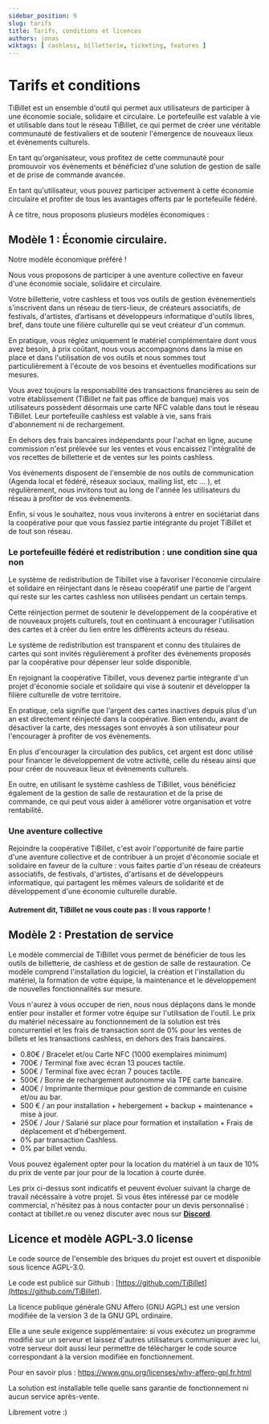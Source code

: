 ```yaml
---
sidebar_position: 9
slug: tarifs
title: Tarifs, conditions et licences
authors: jonas
wiktags: [ cashless, billetterie, ticketing, features ]
---
```


# Tarifs et conditions

TiBillet est un ensemble d'outil qui permet aux utilisateurs de participer à une économie sociale, solidaire et
circulaire.
Le portefeuille est valable à vie et utilisable dans tout le réseau TiBillet, ce qui permet de créer une véritable
communauté de festivaliers et de soutenir l'émergence de nouveaux lieux et évènements culturels.

En tant qu'organisateur, vous profitez de cette communauté pour promouvoir vos évènements et bénéficiez
d'une solution de gestion de salle et de prise de commande avancée.

En tant qu'utilisateur, vous pouvez participer activement à cette économie circulaire et profiter de tous les
avantages offerts par le portefeuille fédéré.

À ce titre, nous proposons plusieurs modèles économiques :

## Modèle 1 : Économie circulaire.

Notre modèle économique préféré !

Nous vous proposons de participer à une aventure collective en faveur d'une économie sociale, solidaire et circulaire.

Votre billetterie, votre cashless et tous vos outils de gestion évènementiels s'inscrivent dans un réseau
de tiers-lieux, de créateurs associatifs, de festivals, d'artistes, d’artisans et
développeurs informatique d'outils libres, bref, dans toute une filière culturelle qui se veut créateur d'un
commun.

En pratique, vous réglez uniquement le matériel complémentaire dont vous avez besoin, à prix coûtant,
nous vous accompagnons dans la mise en place et dans l'utilisation de vos outils et nous sommes tout particulièrement
à l'écoute de vos besoins et éventuelles modifications sur mesures.

Vous avez toujours la responsabilité des transactions financières au sein de votre établissement (TiBillet ne fait pas
office de banque) mais vos utilisateurs possèdent désormais une carte NFC valable dans tout le réseau TiBillet.
Leur portefeuille cashless est valable à vie, sans frais d'abonnement ni de rechargement.

En dehors des frais bancaires indépendants pour l'achat en ligne, aucune commission n'est prélevée sur
les ventes et vous encaissez l'intégralité de vos recettes de billetterie et de ventes sur les points cashless.

Vos évènements disposent de l'ensemble de nos outils de communication (Agenda local et fédéré, réseaux sociaux, mailing
list, etc ... ), et régulièrement, nous invitons tout au long de l'année les utilisateurs du réseau à profiter de vos
évènements.

Enfin, si vous le souhaitez, nous vous inviterons à entrer en sociétariat dans la coopérative
pour que vous fassiez partie intégrante du projet TiBillet et de tout son réseau.

### Le portefeuille fédéré et redistribution : une condition sine qua non

Le système de redistribution de Tibillet vise à favoriser l'économie circulaire et solidaire
en réinjectant dans le réseau coopératif une partie de l'argent qui reste sur les cartes cashless
non utilisées pendant un certain temps.

Cette réinjection permet de soutenir le développement de la coopérative et de nouveaux projets culturels,
tout en continuant à encourager l'utilisation des cartes et à créer du lien entre les différents acteurs du réseau.

Le système de redistribution est transparent et connu des titulaires de cartes
qui sont invités régulièrement à profiter des évènements proposés par la coopérative pour dépenser leur solde
disponible.

En rejoignant la coopérative Tibillet, vous devenez partie intégrante d'un projet d'économie sociale et solidaire
qui vise à soutenir et développer la filière culturelle de votre territoire.

En pratique, cela signifie que l'argent des cartes inactives depuis plus d'un an est directement réinjecté dans la
coopérative.
Bien entendu, avant de désactiver la carte, des messages sont envoyés à son utilisateur pour l'encourager à profiter de
vos évènements.

En plus d'encourager la circulation des publics, cet argent est donc utilisé pour financer le développement de votre
activité,
celle du réseau ainsi que pour créer de nouveaux lieux et évènements culturels.

En outre, en utilisant le système cashless de TiBillet, vous bénéficiez également de la gestion de salle
de restauration et de la prise de commande, ce qui peut vous aider à améliorer votre organisation et votre rentabilité.

### Une aventure collective

Rejoindre la coopérative TiBillet, c'est avoir l'opportunité de faire partie d'une aventure collective et de
contribuer à un projet d'économie sociale et solidaire en faveur de la culture : vous faites partie d'un réseau de
créateurs associatifs,
de festivals, d'artistes, d'artisans et de développeurs informatique, qui partagent les mêmes valeurs de solidarité
et de développement d'une économie culturelle durable.

#### Autrement dit, TiBillet ne vous coute pas : Il vous rapporte !

## Modèle 2 : Prestation de service

Le modèle commercial de TiBillet vous permet de bénéficier de tous les outils de billetterie, de cashless et de gestion
de salle de restauration. Ce modèle comprend l'installation du logiciel, la création
et l'installation du matériel, la formation de votre équipe, la maintenance et le développement de nouvelles
fonctionnalités sur mesure.

Vous n'aurez à vous occuper de rien, nous nous déplaçons dans le monde entier pour installer et former votre équipe
sur l'utilisation de l'outil. Le prix du matériel nécessaire au fonctionnement de la solution est très concurrentiel
et les frais de transaction sont de 0% pour les ventes de billets et les transactions cashless, en dehors des frais
bancaires.

- 0.80€ / Bracelet et/ou Carte NFC (1000 exemplaires minimum)
- 700€ / Terminal fixe avec écran 13 pouces tactile.
- 500€ / Terminal fixe avec écran 7 pouces tactile.
- 500€ / Borne de rechargement autonomme via TPE carte bancaire.
- 400€ / Imprimante thermique pour gestion de commande en cuisine et/ou au bar.
- 500 € / an pour installation + hebergement + backup + maintenance + mise à jour.
- 250€ / Jour / Salarié sur place pour formation et installation + Frais de déplacement et d'hébergement.
- 0% par transaction Cashless.
- 0% par billet vendu.

Vous pouvez également opter pour la location du matériel à un taux de 10% du prix de vente par jour pour de la location
à courte durée.

Les prix ci-dessus sont indicatifs et peuvent évoluer suivant la charge de travail nécéssaire à votre projet.
Si vous êtes intéressé par ce modèle commercial, n'hésitez pas à nous contacter pour un devis personnalisé :
contact at tibillet.re ou venez discuter avec nous sur **[Discord](https://discord.gg/7FJvtYx)**.

## Licence et modèle AGPL-3.0 license 

Le code source de l'ensemble des briques du projet est ouvert et disponible sous licence AGPL-3.0.

Le code est publicé sur Github : [https://github.com/TiBillet](https://github.com/TiBillet).

La licence publique générale GNU Affero (GNU AGPL) est une version modifiée de la version 3 de la GNU GPL ordinaire.

Elle a une seule exigence supplémentaire: si vous exécutez un programme modifié sur un serveur et laissez d'autres
utilisateurs communiquer avec lui, votre serveur doit aussi leur permettre de télécharger le code source correspondant à
la version modifiée en fonctionnement.

Pour en savoir plus : https://www.gnu.org/licenses/why-affero-gpl.fr.html

La solution est installable telle quelle sans garantie de fonctionnement ni aucun service après-vente.

Librement votre :) 
